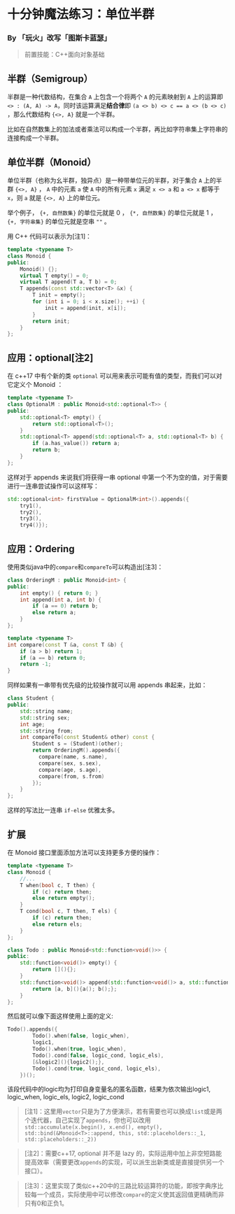 # 十分钟魔法练习：单位半群

### By 「玩火」改写「图斯卡蓝瑟」

> 前置技能：C++面向对象基础

## 半群（Semigroup）

半群是一种代数结构，在集合 `A` 上包含一个将两个 `A` 的元素映射到 `A` 上的运算即 `<> : (A, A) -> A​` ，同时该运算满足**结合律**即 `(a <> b) <> c == a <> (b <> c)` ，那么代数结构 `{<>, A}` 就是一个半群。

比如在自然数集上的加法或者乘法可以构成一个半群，再比如字符串集上字符串的连接构成一个半群。

## 单位半群（Monoid）

单位半群（也称为幺半群，独异点）是一种带单位元的半群，对于集合 `A` 上的半群 `{<>, A}` ， `A` 中的元素 `a` 使 `A` 中的所有元素 `x` 满足 `x <> a` 和 `a <> x` 都等于 `x`，则 `a` 就是 `{<>, A}` 上的单位元。

举个例子， `{+, 自然数集}` 的单位元就是 0 ， `{*, 自然数集}` 的单位元就是 1 ， `{+, 字符串集}` 的单位元就是空串 `""` 。

用 C++ 代码可以表示为[注1]：

```cpp
template <typename T>
class Monoid {
public:
    Monoid() {};
    virtual T empty() = 0;
    virtual T append(T a, T b) = 0;
    T appends(const std::vector<T> &x) {
        T init = empty();
        for (int i = 0; i < x.size(); ++i) {
            init = append(init, x[i]);
        }
        return init;
    }
};
```

## 应用：optional[注2]

在 c++17 中有个新的类 `optional` 可以用来表示可能有值的类型，而我们可以对它定义个 Monoid ：

```cpp
template <typename T>
class OptionalM : public Monoid<std::optional<T>> {
public:
    std::optional<T> empty() {
        return std::optional<T>();
    }
    std::optional<T> append(std::optional<T> a, std::optional<T> b) {
        if (a.has_value()) return a;
        return b;
    }
};
```

这样对于 appends 来说我们将获得一串 optional 中第一个不为空的值，对于需要进行一连串尝试操作可以这样写：

```cpp
std::optional<int> firstValue = OptionalM<int>().appends({
    try1(), 
    try2(),
    try3(),
    try4()});
```

## 应用：Ordering

使用类似java中的`compare`和`compareTo`可以构造出[注3]：

```cpp
class OrderingM : public Monoid<int> {
public:
    int empty() { return 0; }
    int append(int a, int b) {
        if (a == 0) return b;
        else return a;
    }
};

template <typename T>
int compare(const T &a, const T &b) {
    if (a > b) return 1;
    if (a == b) return 0;
    return -1;
}
```

同样如果有一串带有优先级的比较操作就可以用 appends 串起来，比如：

```cpp
class Student {
public:
    std::string name;
    std::string sex;
    int age;
    std::string from;
    int compareTo(const Student& other) const {
        Student s = (Student)(other);
        return OrderingM().appends({
          compare(name, s.name),
          compare(sex, s.sex),
          compare(age, s.age),
          compare(from, s.from)
        });
    }
};
```

这样的写法比一连串 `if-else` 优雅太多。

## 扩展

在 Monoid 接口里面添加方法可以支持更多方便的操作：

```cpp
template <typename T>
class Monoid {
    //...
    T when(bool c, T then) {
        if (c) return then;
        else return empty();
    }
    T cond(bool c, T then, T els) {
        if (c) return then;
        else return els;
    }
};

class Todo : public Monoid<std::function<void()>> {
public:
    std::function<void()> empty() {
        return [](){};
    }
    std::function<void()> append(std::function<void()> a, std::function<void()> b) {
        return [a, b](){a(); b();};
    }
};
```

然后就可以像下面这样使用上面的定义:

```cpp
Todo().appends({
        Todo().when(false, logic_when),
        logic1,
        Todo().when(true, logic_when),
        Todo().cond(false, logic_cond, logic_els),
        [&logic2](){logic2();},
        Todo().cond(true, logic_cond, logic_els),
    })();
```

该段代码中的logic均为打印自身变量名的匿名函数，结果为依次输出logic1, logic_when, logic_els, logic2, logic_cond

> [注1]：这里用`vector`只是为了方便演示，若有需要也可以换成`list`或是两个迭代器，自己实现了`appends`，你也可以改用```std::accumulate(x.begin(), x.end(), empty(), std::bind(&Monoid<T>::append, this, std::placeholders::_1,
std::placeholders::_2))```

> [注2]：需要c++17, optional 并不是 lazy 的，实际运用中加上非空短路能提高效率（需要更改`appends`的实现，可以派生出新类或是直接提供另一个接口）。

> [注3]：这里实现了类似c++20中的三路比较运算符的功能，即按字典序比较每一个成员，实际使用中可以修改`compare`的定义使其返回值更精确而非只有0和正负1。
